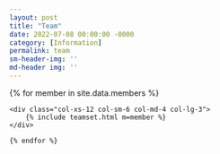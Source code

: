 ```yaml
---
layout: post
title: "Team"
date: 2022-07-08 00:00:00 -0000
category: [Information]
permalink: team
sm-header-img: ''
md-header img: ''
---
```




<div class="row">
    {% for member in site.data.members %}
    
    <div class="col-xs-12 col-sm-6 col-md-4 col-lg-3">
        {% include teamset.html m=member %}
    </div>

    {% endfor %}
</div>